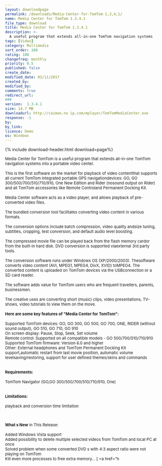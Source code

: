 ```yaml
---
layout: downloadpage
permalink: /downloads/Media-Center-for-TomTom-1,3,4,1/
name: Media Center for TomTom 1.3.4.1
file_type: download
title: Media Center for TomTom 1.3.4.1
description: >-
  A useful program that extends all-in-one TomTom navigation systems
tags: [Video]
category: Multimedia
sort_order: 100
rating: 100
changefreq: monthly
priority: 0.5
published: false
create_date: 
modified_date: 03/11/2017
created_by: 
modified_by: 
comments: true
redirect_url: 
### 
version:  1.3.4.1
size: 14.7 MB
downloadurl: http://caiman.no ip.com/mplayer/TomTomMediaCenter.exe
response: -1
by: 
by_link: 
licence: Demo 
os: Windows
---
```


{% include download-header.html download=page%}

<p style="fix-download-text !important">
<p><font size="2"><p>Media Center for TomTom is a useful program that extends all-in-one TomTom navigation systems into a portable video center.<br />
<br />
This is the first software on the market for playback of video contentthat supports all current TomTom integrated portable GPS navigationdevices: GO, GO 300/500/700/510/710/910, One New Edition and Rider (nosound output on Rider) and all TomTom accessories like Remote Controland Permanent Docking Kit.<br />
<br />
Media Center software acts as a video player, and allows playback of pre-converted video files.<br />
<br />
The bundled conversion tool facilitates converting video content in various formats.<br />
<br />
The conversion options include batch compression, video quality andsize tuning, subtitles, cropping, test conversion, and default audio level boosting.<br />
<br />
The compressed movie file can be played back from the flash memory cardor from the built-in hard disk. DVD conversion is supported viaexternal 3rd party tools.<br />
<br />
The conversion software runs under Windows OS (XP/2000/2003). Thesoftware converts video content (AVI, MPEG1, MPEG4, DivX, XVID) toMPEG4. The converted content is uploaded on TomTom devices via the USBconnection or a SD card reader.<br />
<br />
The software adds value for TomTom users who are frequent travellers, parents, businessmen. <br />
<br />
The creative uses are converting short (music) clips, video presentations, TV-shows, video tutorials to view them on the move.<br />
<br />
<span><strong>Here are some key features of "Media Center for TomTom":</strong></span><br />
<br />
Supported TomTom devices: GO, GO 300, GO 500, GO 700, ONE, RIDER (without sound output), GO 510, GO 710, GO 910 <br />
On screen display: Pause, Stop, Seek, Set volume <br />
Remote control: Supported on all compatible models - GO 500/700/510/710/910 <br />
Supported TomTom firmware: Version 6.0 and higher <br />
Other: External headphones and TomTom Permanent Docking Kit support,automatic restart from last movie position, automatic volume levelsaving/restoring, support for user defined themes/skins and commands<br />
<br />
<br />
<span><strong>Requirements:</strong></span><br />
<br />
TomTom Navigator (GO,GO 300/500/700/510/710/910, One)<br />
<br />
<br />
<span><strong>Limitations:</strong></span><br />
<br />
playback and conversion time limitation<br />
</p>
<div class="celltext_big"><br />
<br />
<strong>What s New</strong> in This Release:<br />
<br />
Added Windows Vista support <br />
Added possibility to delete multiple selected videos from TomTom and local PC at once <br />
Solved problem when some converted DVD s with 4:3 aspect ratio were not playing on TomTom <br />
Kill even more processes to free extra memory... [ &lt;a href="h</div></p></p>
